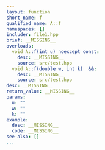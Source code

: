 ```yaml
---
layout: function
short_name: f
qualified_name: A::f
namespaces: []
includer: file1.hpp
brief: __MISSING__
overloads:
  void A::f(int u) noexcept const:
    desc: __MISSING__
    source: src/test.hpp
  void A::f(double w, int k)  &&:
    desc: __MISSING__
    source: src/test.hpp
desc: __MISSING__
return_value: __MISSING__
params:
  u: ""
  w: ""
  k: ""
example:
  desc: __MISSING__
  code: __MISSING__
see-also: []
...
```

